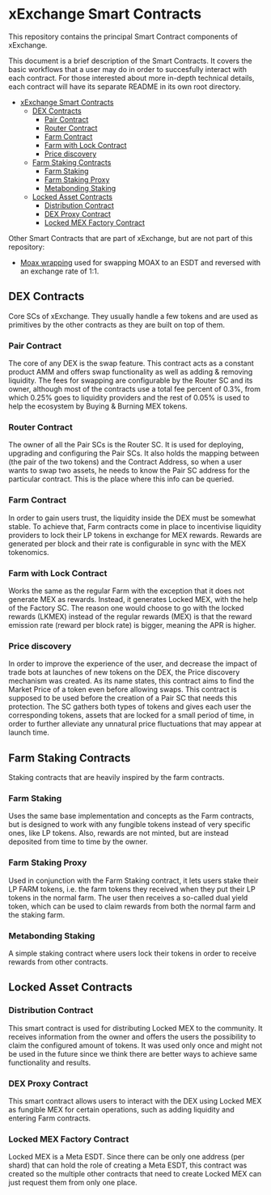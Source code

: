 # xExchange Smart Contracts

This repository contains the principal Smart Contract components of xExchange.

This document is a brief description of the Smart Contracts. It covers the basic workflows that a user may do in order to succesfully interact with each contract. For those interested about more in-depth technical details, each contract will have its separate README in its own root directory.

- [xExchange Smart Contracts](#xexchange-smart-contracts)
  - [DEX Contracts](#dex-contracts)
    - [Pair Contract](#pair-contract)
    - [Router Contract](#router-contract)
    - [Farm Contract](#farm-contract)
    - [Farm with Lock Contract](#farm-with-lock-contract)
    - [Price discovery](#price-discovery)
  - [Farm Staking Contracts](#farm-staking-contracts)
    - [Farm Staking](#farm-staking)
    - [Farm Staking Proxy](#farm-staking-proxy)
    - [Metabonding Staking](#metabonding-staking)
  - [Locked Asset Contracts](#locked-asset-contracts)
    - [Distribution Contract](#distribution-contract)
    - [DEX Proxy Contract](#dex-proxy-contract)
    - [Locked MEX Factory Contract](#locked-mex-factory-contract)

Other Smart Contracts that are part of xExchange, but are not part of this repository:

- [Moax wrapping](https://github.com/multiversx/mx-sdk-rs/tree/master/contracts/core/wmoax-swap) used for swapping MOAX to an ESDT and reversed with an exchange rate of 1:1.

## DEX Contracts

Core SCs of xExchange. They usually handle a few tokens and are used as primitives by the other contracts as they are built on top of them.

### Pair Contract

The core of any DEX is the swap feature. This contract acts as a constant product AMM and offers swap functionality as well as adding & removing liquidity. The fees for swapping are configurable by the Router SC and its owner, although most of the contracts use a total fee percent of 0.3%, from which 0.25% goes to liquidity providers and the rest of 0.05% is used to help the ecosystem by Buying & Burning MEX tokens.

### Router Contract

The owner of all the Pair SCs is the Router SC. It is used for deploying, upgrading and configuring the Pair SCs. It also holds the mapping between (the pair of the two tokens) and the Contract Address, so when a user wants to swap two assets, he needs to know the Pair SC address for the particular contract. This is the place where this info can be queried.

### Farm Contract

In order to gain users trust, the liquidity inside the DEX must be somewhat stable. To achieve that, Farm contracts come in place to incentivise liquidity providers to lock their LP tokens in exchange for MEX rewards. Rewards are generated per block and their rate is configurable in sync with the MEX tokenomics.

### Farm with Lock Contract

Works the same as the regular Farm with the exception that it does not generate MEX as rewards. Instead, it generates Locked MEX, with the help of the Factory SC. The reason one would choose to go with the locked rewards (LKMEX) instead of the regular rewards (MEX) is that the reward emission rate (reward per block rate) is bigger, meaning the APR is higher.

### Price discovery

In order to improve the experience of the user, and decrease the impact of trade bots at launches of new tokens on the DEX, the Price discovery mechanism was created. As its name states, this contract aims to find the Market Price of a token even before allowing swaps. This contract is supposed to be used before the creation of a Pair SC that needs this protection. The SC gathers both types of tokens and gives each user the corresponding tokens, assets that are locked for a small period of time, in order to further alleviate any unnatural price fluctuations that may appear at launch time.

## Farm Staking Contracts

Staking contracts that are heavily inspired by the farm contracts.

### Farm Staking

Uses the same base implementation and concepts as the Farm contracts, but is designed to work with any fungible tokens instead of very specific ones, like LP tokens. Also, rewards are not minted, but are instead deposited from time to time by the owner.

### Farm Staking Proxy

Used in conjunction with the Farm Staking contract, it lets users stake their LP FARM tokens, i.e. the farm tokens they received when they put their LP tokens in the normal farm. The user then receives a so-called dual yield token, which can be used to claim rewards from both the normal farm and the staking farm.

### Metabonding Staking

A simple staking contract where users lock their tokens in order to receive rewards from other contracts.

## Locked Asset Contracts

### Distribution Contract

This smart contract is used for distributing Locked MEX to the community. It receives information from the owner and offers the users the possibility to claim the configured amount of tokens. It was used only once and might not be used in the future since we think there are better ways to achieve same functionality and results.

### DEX Proxy Contract

This smart contract allows users to interact with the DEX using Locked MEX as fungible MEX for certain operations, such as adding liquidity and entering Farm contracts.

### Locked MEX Factory Contract

Locked MEX is a Meta ESDT. Since there can be only one address (per shard) that can hold the role of creating a Meta ESDT, this contract was created so the multiple other contracts that need to create Locked MEX can just request them from only one place.
